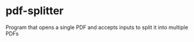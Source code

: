 pdf-splitter
============

Program that opens a single PDF and accepts inputs to split it into multiple PDFs
